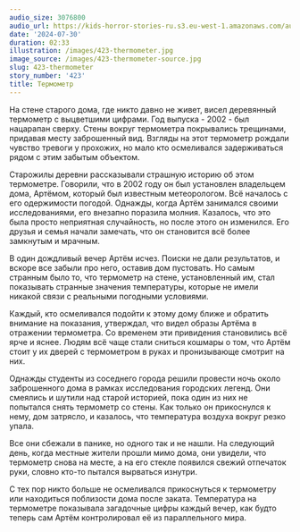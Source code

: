 ```yaml
---
audio_size: 3076800
audio_url: https://kids-horror-stories-ru.s3.eu-west-1.amazonaws.com/audio/423-thermometer.mp3
date: '2024-07-30'
duration: 02:33
illustration: /images/423-thermometer.jpg
image_source: /images/423-thermometer-source.jpg
slug: 423-thermometer
story_number: '423'
title: Термометр
---
```


На стене старого дома, где никто давно не живет, висел деревянный термометр с выцветшими цифрами. Год выпуска - 2002 - был нацарапан сверху. Стены вокруг термометра покрывались трещинами, придавая месту заброшенный вид. Взгляды на этот термометр рождали чувство тревоги у прохожих, но мало кто осмеливался задерживаться рядом с этим забытым объектом.

Старожилы деревни рассказывали страшную историю об этом термометре. Говорили, что в 2002 году он был установлен владельцем дома, Артёмом, который был известным метеорологом. Всё началось с его одержимости погодой. Однажды, когда Артём занимался своими исследованиями, его внезапно поразила молния. Казалось, что это была просто неприятная случайность, но после этого он изменился. Его друзья и семья начали замечать, что он становится всё более замкнутым и мрачным.

В один дождливый вечер Артём исчез. Поиски не дали результатов, и вскоре все забыли про него, оставив дом пустовать. Но самым странным было то, что термометр на стене, установленный им, стал показывать странные значения температуры, которые не имели никакой связи с реальными погодными условиями.

Каждый, кто осмеливался подойти к этому дому ближе и обратить внимание на показания, утверждал, что видел образы Артёма в отражении термометра. Со временем эти привидения становились всё ярче и яснее. Людям всё чаще стали сниться кошмары о том, что Артём стоит у их дверей с термометром в руках и пронизывающе смотрит на них.

Однажды студенты из соседнего города решили провести ночь около заброшенного дома в рамках исследования городских легенд. Они смеялись и шутили над старой историей, пока один из них не попытался снять термометр со стены. Как только он прикоснулся к нему, дом затрясло, и казалось, что температура воздуха вокруг резко упала.

Все они сбежали в панике, но одного так и не нашли. На следующий день, когда местные жители прошли мимо дома, они увидели, что термометр снова на месте, а на его стекле появился свежий отпечаток руки, словно кто-то пытался вырваться изнутри.

С тех пор никто больше не осмеливался прикоснуться к термометру или находиться поблизости дома после заката. Температура на термометре показывала загадочные цифры каждый вечер, как будто теперь сам Артём контролировал её из параллельного мира.